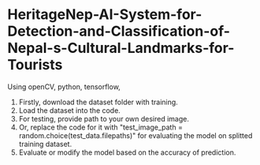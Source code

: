 # HeritageNep-AI-System-for-Detection-and-Classification-of-Nepal-s-Cultural-Landmarks-for-Tourists 
Using openCV, python, tensorflow, 
1. Firstly, download the dataset folder with training.
2. Load the dataset into the code.
3. For testing, provide path to your own desired image.
4. Or, replace the code for it with "test_image_path = random.choice(test_data.filepaths)" for evaluating the model on splitted training dataset.
5. Evaluate or modify the model based on the accuracy of prediction.
